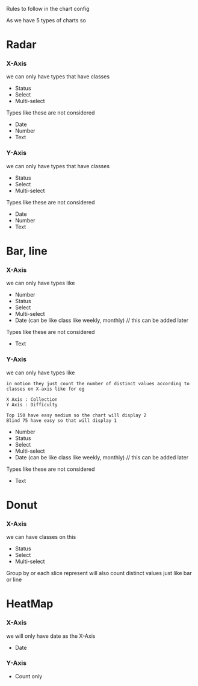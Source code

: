 Rules to follow in the chart config

As we have 5 types of charts so 

# Radar
### X-Axis 
we can only have types that have classes
- Status
- Select
- Multi-select

Types like these are not considered
- Date
- Number
- Text

### Y-Axis
we can only have types that have classes
- Status
- Select
- Multi-select

Types like these are not considered
- Date
- Number
- Text

# Bar, line
### X-Axis
we can only have types like
- Number
- Status
- Select
- Multi-select
- Date (can be like class like weekly, monthly) // this can be added later

Types like these are not considered
- Text

### Y-Axis
we can only have types like

    in notion they just count the number of distinct values according to classes on X-axis like for eg

    X Axis : Collection
    Y Axis : Difficulty

    Top 150 have easy medium so the chart will display 2
    Blind 75 have easy so that will display 1 

- Number
- Status 
- Select
- Multi-select
- Date (can be like class like weekly, monthly) // this can be added later

Types like these are not considered
- Text

# Donut
### X-Axis
we can have classes on this 
- Status
- Select
- Multi-select

Group by or each slice represent will also count distinct values just like bar or line

# HeatMap
### X-Axis
we will only have date as the X-Axis
- Date

### Y-Axis
- Count only 

